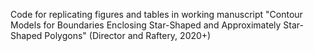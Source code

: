 Code for replicating figures and tables in working manuscript "Contour Models for Boundaries Enclosing Star-Shaped and Approximately
Star-Shaped Polygons" (Director and Raftery, 2020+)
